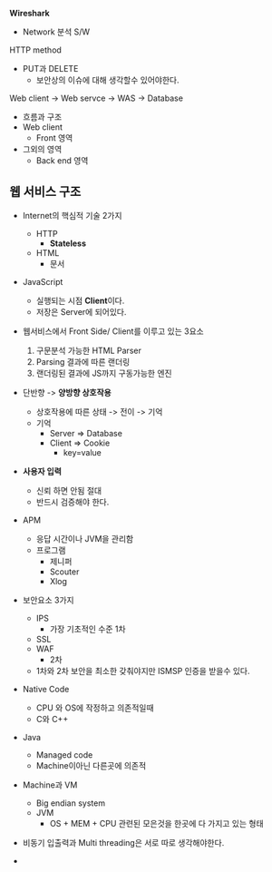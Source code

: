 **Wireshark**
- Network 분석 S/W

HTTP method
- PUT과 DELETE
	- 보안상의 이슈에 대해 생각할수 있어야한다.

Web client -> Web servce -> WAS -> Database
- 흐름과 구조
- Web client
	- Front 영역
- 그외의 영역
	- Back end 영역

## 웹 서비스 구조

- Internet의 핵심적 기술 2가지
	- HTTP
		- **Stateless**
	- HTML
		- 문서

- JavaScript
	- 실행되는 시점 **Client**이다.
	- 저장은 Server에 되어있다.

- 웹서비스에서 Front Side/ Client를 이루고 있는 3요소
	1. 구문분석 가능한 HTML Parser
	2. Parsing 결과에 따른 랜더링
	3. 랜더링된 결과에 JS까지 구동가능한 엔진

- 단반향 -> **양방향 상호작용**
	- 상호작용에 따른 상태 -> 전이 -> 기억
	- 기억
		- Server => Database
		- Client => Cookie
			- key=value

- **사용자 입력**
	- 신뢰 하면 안됨 절대
	- 반드시 검증해야 한다.

- APM
	- 응답 시간이나 JVM을 관리함
	- 프로그램
		- 제니퍼
		- Scouter
		- Xlog

- 보안요소 3가지
	- IPS
		- 가장 기초적인 수준 1차
	- SSL
	- WAF
		- 2차
	- 1차와 2차 보안을 최소한 갖춰야지만 ISMSP 인증을 받을수 있다.

- Native Code
	- CPU 와 OS에 작정하고 의존적일때
	- C와 C++

- Java
	- Managed code
	- Machine이아닌 다른곳에 의존적

- Machine과 VM
	- Big endian system
	- JVM
		- OS + MEM + CPU 관련된 모은것을 한곳에 다 가지고 있는 형태

- 비동기 입출력과 Multi threading은 서로 따로 생각해야한다.

- 